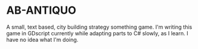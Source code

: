 # AB-ANTIQUO
 
A small, text based, city building strategy something game. I'm writing this game in GDscript currently while adapting parts to C# slowly, as I learn. I have no idea what I'm doing.
